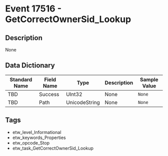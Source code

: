 # Event 17516 - GetCorrectOwnerSid_Lookup

## Description
None

## Data Dictionary
|Standard Name|Field Name|Type|Description|Sample Value|
|---|---|---|---|---|
|TBD|Success|UInt32|None|`None`|
|TBD|Path|UnicodeString|None|`None`|

## Tags
* etw_level_Informational
* etw_keywords_Properties
* etw_opcode_Stop
* etw_task_GetCorrectOwnerSid_Lookup